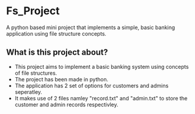 # Fs_Project
A python based mini project that implements a simple, basic banking application using file structure concepts.

## What is this project about?

* This project aims to implement a basic banking system using concepts of file structures.
* The project has been made in python.
* The application has 2 set of options for customers and admins seperatley.
* It makes use of 2 files namley "record.txt" and "admin.txt" to store the customer and admin records respectivley.

